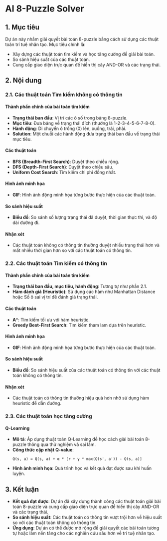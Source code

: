 # AI 8-Puzzle Solver

## 1. Mục tiêu
Dự án này nhằm giải quyết bài toán 8-puzzle bằng cách sử dụng các thuật toán trí tuệ nhân tạo. Mục tiêu chính là:
- Xây dựng các thuật toán tìm kiếm và học tăng cường để giải bài toán.
- So sánh hiệu suất của các thuật toán.
- Cung cấp giao diện trực quan để hiển thị cây AND-OR và các trạng thái.

## 2. Nội dung

### 2.1. Các thuật toán Tìm kiếm không có thông tin

#### Thành phần chính của bài toán tìm kiếm
- **Trạng thái ban đầu**: Vị trí các ô số trong bảng 8-puzzle.
- **Mục tiêu**: Đưa bảng về trạng thái đích (thường là 1-2-3-4-5-6-7-8-0).
- **Hành động**: Di chuyển ô trống (0) lên, xuống, trái, phải.
- **Solution**: Một chuỗi các hành động đưa trạng thái ban đầu về trạng thái mục tiêu.

#### Các thuật toán
- **BFS (Breadth-First Search)**: Duyệt theo chiều rộng.
- **DFS (Depth-First Search)**: Duyệt theo chiều sâu.
- **Uniform Cost Search**: Tìm kiếm chi phí đồng nhất.

#### Hình ảnh minh họa
- **GIF**: Hình ảnh động minh họa từng bước thực hiện của các thuật toán.

#### So sánh hiệu suất
- **Biểu đồ**: So sánh số lượng trạng thái đã duyệt, thời gian thực thi, và độ dài đường đi.

#### Nhận xét
- Các thuật toán không có thông tin thường duyệt nhiều trạng thái hơn và mất nhiều thời gian hơn so với các thuật toán có thông tin.

### 2.2. Các thuật toán Tìm kiếm có thông tin

#### Thành phần chính của bài toán tìm kiếm
- **Trạng thái ban đầu, mục tiêu, hành động**: Tương tự như phần 2.1.
- **Hàm đánh giá (Heuristic)**: Sử dụng các hàm như Manhattan Distance hoặc Số ô sai vị trí để đánh giá trạng thái.

#### Các thuật toán
- **A***: Tìm kiếm tối ưu với hàm heuristic.
- **Greedy Best-First Search**: Tìm kiếm tham lam dựa trên heuristic.

#### Hình ảnh minh họa
- **GIF**: Hình ảnh động minh họa từng bước thực hiện của các thuật toán.

#### So sánh hiệu suất
- **Biểu đồ**: So sánh hiệu suất của các thuật toán có thông tin với các thuật toán không có thông tin.

#### Nhận xét
- Các thuật toán có thông tin thường hiệu quả hơn nhờ sử dụng hàm heuristic để dẫn đường.

### 2.3. Các thuật toán học tăng cường

#### Q-Learning
- **Mô tả**: Áp dụng thuật toán Q-Learning để học cách giải bài toán 8-puzzle thông qua thử nghiệm và sai lầm.
- **Công thức cập nhật Q-value**:
  ```
  Q(s, a) = Q(s, a) + α * [r + γ * max(Q(s', a')) - Q(s, a)]
  ```
- **Hình ảnh minh họa**: Quá trình học và kết quả đạt được sau khi huấn luyện.

## 3. Kết luận
- **Kết quả đạt được**: Dự án đã xây dựng thành công các thuật toán giải bài toán 8-puzzle và cung cấp giao diện trực quan để hiển thị cây AND-OR và các trạng thái.
- **So sánh hiệu suất**: Các thuật toán có thông tin vượt trội hơn về hiệu suất so với các thuật toán không có thông tin.
- **Ứng dụng**: Dự án có thể được mở rộng để giải quyết các bài toán tương tự hoặc làm nền tảng cho các nghiên cứu sâu hơn về trí tuệ nhân tạo.